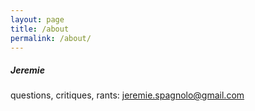 ```yaml
---
layout: page
title: /about
permalink: /about/
---
```


<h5>Jeremie</h5>

questions, critiques, rants: jeremie.spagnolo@gmail.com
